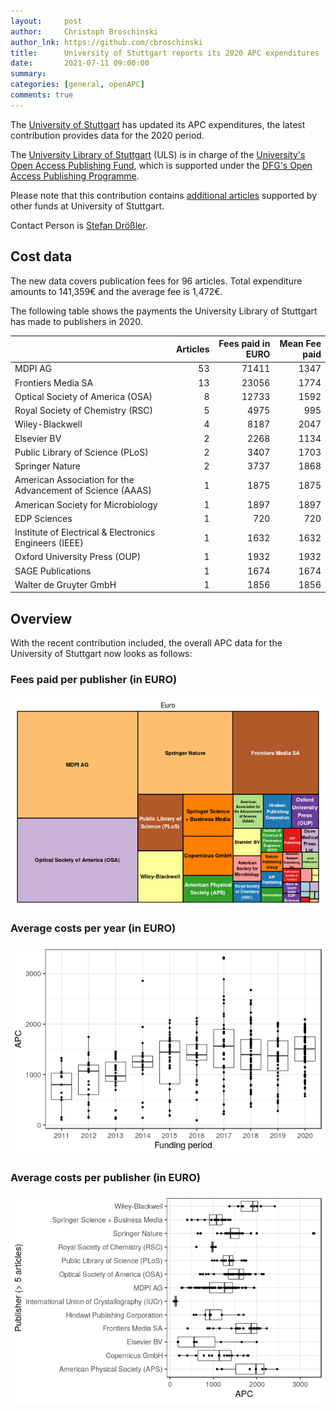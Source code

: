 ```yaml
---
layout:     post
author:     Christoph Broschinski
author_lnk: https://github.com/cbroschinski
title:      University of Stuttgart reports its 2020 APC expenditures
date:       2021-07-11 09:00:00
summary:    
categories: [general, openAPC]
comments: true
---
```





The [University of Stuttgart](https://www.uni-stuttgart.de/en/) has updated its APC expenditures, the latest contribution provides data for the 2020 period.

The [University Library of Stuttgart](http://www.ub.uni-stuttgart.de/index.en.html) (ULS) is in charge of the [University's Open Access Publishing Fund](https://oa.uni-stuttgart.de/publizieren/fonds/), which is supported under the [DFG's Open Access Publishing Programme](https://www.dfg.de/en/research_funding/programmes/infrastructure/lis/open_access/infrastructure_funding/index.html#4).

Please note that this contribution contains [additional articles](https://github.com/OpenAPC/openapc-de/tree/master/data/unistuttgart) supported by other funds at University of Stuttgart.

Contact Person is [Stefan Drößler](mailto:stefan.droessler@ub.uni-stuttgart.de).


## Cost data



The new data covers publication fees for 96 articles. Total expenditure amounts to 141,359€ and the average fee is 1,472€.

The following table shows the payments the University Library of Stuttgart has made to publishers in 2020.


|                                                           | Articles| Fees paid in EURO| Mean Fee paid|
|:----------------------------------------------------------|--------:|-----------------:|-------------:|
|MDPI AG                                                    |       53|             71411|          1347|
|Frontiers Media SA                                         |       13|             23056|          1774|
|Optical Society of America (OSA)                           |        8|             12733|          1592|
|Royal Society of Chemistry (RSC)                           |        5|              4975|           995|
|Wiley-Blackwell                                            |        4|              8187|          2047|
|Elsevier BV                                                |        2|              2268|          1134|
|Public Library of Science (PLoS)                           |        2|              3407|          1703|
|Springer Nature                                            |        2|              3737|          1868|
|American Association for the Advancement of Science (AAAS) |        1|              1875|          1875|
|American Society for Microbiology                          |        1|              1897|          1897|
|EDP Sciences                                               |        1|               720|           720|
|Institute of Electrical & Electronics Engineers (IEEE)     |        1|              1632|          1632|
|Oxford University Press (OUP)                              |        1|              1932|          1932|
|SAGE Publications                                          |        1|              1674|          1674|
|Walter de Gruyter GmbH                                     |        1|              1856|          1856|

## Overview

With the recent contribution included, the overall APC data for the University of Stuttgart now looks as follows:

### Fees paid per publisher (in EURO)

![plot of chunk tree_stuttgart_2021_07_11_full](/figure/tree_stuttgart_2021_07_11_full-1.png)

###  Average costs per year (in EURO)

![plot of chunk box_stuttgart_2021_07_11_year_full](/figure/box_stuttgart_2021_07_11_year_full-1.png)

###  Average costs per publisher (in EURO)

![plot of chunk box_stuttgart_2021_07_11_publisher_full](/figure/box_stuttgart_2021_07_11_publisher_full-1.png)
